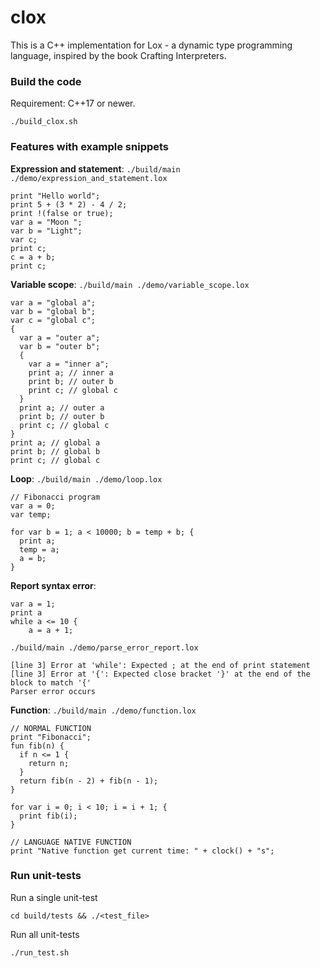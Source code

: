 # clox
This is a C++ implementation for Lox - a dynamic type programming language, inspired by the book Crafting Interpreters.

### Build the code
Requirement: C++17 or newer.
```
./build_clox.sh
```

### Features with example snippets
**Expression and statement**: `./build/main ./demo/expression_and_statement.lox`
```
print "Hello world";
print 5 + (3 * 2) - 4 / 2;
print !(false or true);
var a = "Moon ";
var b = "Light";
var c;
print c;
c = a + b;
print c;
```

**Variable scope**: `./build/main ./demo/variable_scope.lox`
```
var a = "global a";
var b = "global b";
var c = "global c";
{
  var a = "outer a";
  var b = "outer b";
  {
    var a = "inner a";
    print a; // inner a
    print b; // outer b
    print c; // global c
  }
  print a; // outer a
  print b; // outer b
  print c; // global c
}
print a; // global a
print b; // global b
print c; // global c
```

**Loop**: `./build/main ./demo/loop.lox`
```
// Fibonacci program
var a = 0;
var temp;

for var b = 1; a < 10000; b = temp + b; {
  print a;
  temp = a;
  a = b;
}
```

**Report syntax error**: 
```
var a = 1;
print a
while a <= 10 {
    a = a + 1;
```
`./build/main ./demo/parse_error_report.lox`
```
[line 3] Error at 'while': Expected ; at the end of print statement
[line 3] Error at '{': Expected close bracket '}' at the end of the block to match '{'
Parser error occurs
```

**Function**: `./build/main ./demo/function.lox`
```
// NORMAL FUNCTION
print "Fibonacci";
fun fib(n) {
  if n <= 1 {
    return n;
  }
  return fib(n - 2) + fib(n - 1);
}

for var i = 0; i < 10; i = i + 1; {
  print fib(i);
}

// LANGUAGE NATIVE FUNCTION
print "Native function get current time: " + clock() + "s";
```

### Run unit-tests
Run a single unit-test
```
cd build/tests && ./<test_file>
```

Run all unit-tests
```
./run_test.sh
```